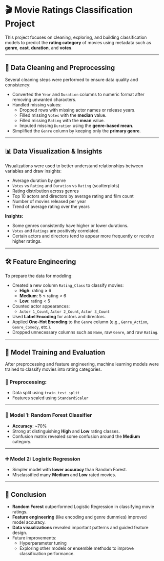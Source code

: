 # 🎬 Movie Ratings Classification Project

This project focuses on cleaning, exploring, and building classification models to predict the **rating category** of movies using metadata such as **genre**, **cast**, **duration**, and **votes**.

---

## 🧹 Data Cleaning and Preprocessing

Several cleaning steps were performed to ensure data quality and consistency:

- Converted the `Year` and `Duration` columns to numeric format after removing unwanted characters.
- Handled missing values:
  - Dropped rows with missing actor names or release years.
  - Filled missing `Votes` with the **median** value.
  - Filled missing `Rating` with the **mean** value.
  - Imputed missing `Duration` using the **genre-based mean**.
- Simplified the `Genre` column by keeping only the **primary genre**.

---

## 📊 Data Visualization & Insights

Visualizations were used to better understand relationships between variables and draw insights:

- Average duration by genre
- `Votes` vs `Rating` and `Duration` vs `Rating` (scatterplots)
- Rating distribution across genres
- Top 10 actors and directors by average rating and film count
- Number of movies released per year
- Trend of average rating over the years

**Insights:**
- Some genres consistently have higher or lower durations.
- `Votes` and `Ratings` are positively correlated.
- Certain actors and directors tend to appear more frequently or receive higher ratings.

---

## 🛠️ Feature Engineering

To prepare the data for modeling:

- Created a new column `Rating_Class` to classify movies:
  - **High**: rating ≥ 6
  - **Medium**: 5 ≤ rating < 6
  - **Low**: rating < 5
- Counted actor appearances:
  - `Actor 1_Count`, `Actor 2_Count`, `Actor 3_Count`
- Used **Label Encoding** for actors and directors.
- Applied **One-Hot Encoding** to the `Genre` column (e.g., `Genre_Action`, `Genre_Comedy`, etc.).
- Dropped unnecessary columns such as `Name`, raw `Genre`, and raw `Rating`.

---

## 🧰 Model Training and Evaluation

After preprocessing and feature engineering, machine learning models were trained to classify movies into rating categories.

### 🧪 Preprocessing:

- Data split using `train_test_split`
- Features scaled using `StandardScaler`

---

### 🌲 Model 1: Random Forest Classifier

- **Accuracy**: ~70%
- Strong at distinguishing **High** and **Low** rating classes.
- Confusion matrix revealed some confusion around the **Medium** category.

---

### ➕ Model 2: Logistic Regression

- Simpler model with **lower accuracy** than Random Forest.
- Misclassified many **Medium** and **Low** rated movies.

---

## 📌 Conclusion

- **Random Forest** outperformed Logistic Regression in classifying movie ratings.
- **Feature engineering** (like encoding and genre dummies) improved model accuracy.
- **Data visualizations** revealed important patterns and guided feature design.
- Future improvements:
  - Hyperparameter tuning
  - Exploring other models or ensemble methods to improve classification performance.
